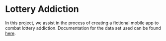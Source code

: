 # Lottery Addiction

In this project, we assist in the process of creating a fictional mobile app to combat lottery addiction. Documentation for the data set used can be found [here](https://www.kaggle.com/datascienceai/lottery-dataset).